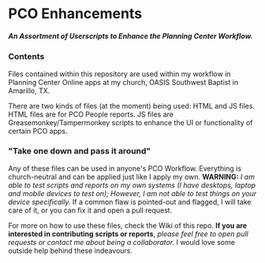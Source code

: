 # PCO Enhancements
##### An Assortment of Userscripts to Enhance the Planning Center Workflow.

### Contents
Files contained within this repository are used within my workflow in Planning Center Online apps at my church, OASIS Southwest Baptist in Amarillo, TX.

There are two kinds of files (at the moment) being used: HTML and JS files. HTML files are for PCO People reports. JS files are Greasemonkey/Tampermonkey scripts to enhance the UI or functionality of certain PCO apps.

### "Take one down and pass it around"
Any of these files can be used in anyone's PCO Workflow. Everything is church-neutral and can be applied just like I apply my own. **WARNING:** *I am able to test scripts and reports on my own systems (I have desktops, laptop and mobile devices to test on); However, I am not able to test things on your device specifically.* If a common flaw is pointed-out and flagged, I will take care of it, or you can fix it and open a pull request.

For more on how to use these files, check the Wiki of this repo.
**If you are interested in contributing scripts or reports**, *please feel free to open pull requests or contact me about being a collaborator.* I would love some outside help behind these indeavours.
